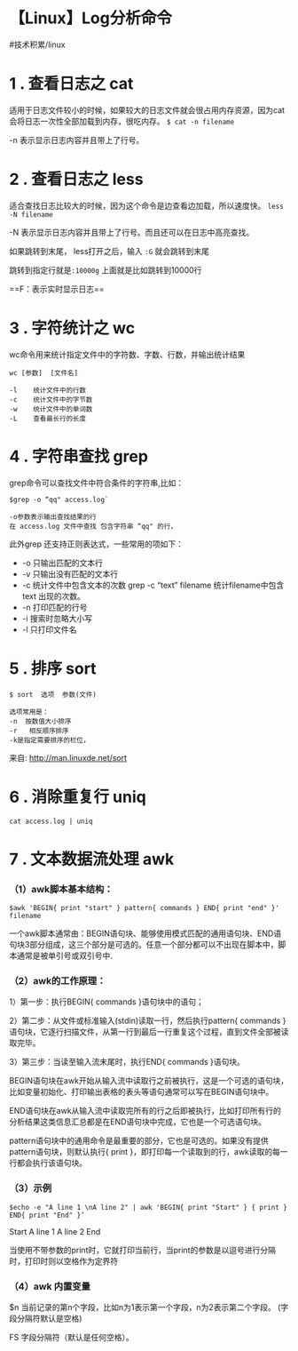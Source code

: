 # 【Linux】Log分析命令
#技术积累/linux

# 1 . 查看日志之 cat
适用于日志文件较小的时候，如果较大的日志文件就会很占用内存资源，因为cat会将日志一次性全部加载到内存，很吃内存。
`$ cat -n filename`

-n 表示显示日志内容并且带上了行号。

# 2 . 查看日志之 less

适合查找日志比较大的时候，因为这个命令是边查看边加载，所以速度快。
`less -N filename`

-N  表示显示日志内容并且带上了行号。而且还可以在日志中高亮查找。

如果跳转到末尾， less打开之后，输入 `:G` 就会跳转到末尾

跳转到指定行就是`:10000g` 上面就是比如跳转到10000行

==F：表示实时显示日志==

# 3 . 字符统计之 wc

wc命令用来统计指定文件中的字符数、字数、行数，并输出统计结果
```
wc [参数]  [文件名]

-l    统计文件中的行数
-c    统计文件中的字节数
-w    统计文件中的单词数
-L    查看最长行的长度
```

# 4 . 字符串查找 grep
grep命令可以查找文件中符合条件的字符串,比如：
``` 
$grep -o “qq" access.log`

-o参数表示输出查找结果的行
在 access.log 文件中查找 包含字符串 “qq" 的行， 
```

此外grep 还支持正则表达式，一些常用的项如下：

*  -o 只输出匹配的文本行
*  -v 只输出没有匹配的文本行
*  -c 统计文件中包含文本的次数
  grep -c “text” filename   统计filename中包含 text 出现的次数。
*  -n 打印匹配的行号
*  -i  搜索时忽略大小写
*  -l  只打印文件名

# 5 . 排序 sort
```
$ sort  选项  参数(文件)

选项常用是： 
-n  按数值大小排序
-r   相反顺序排序
-k是指定需要排序的栏位，
```
来自: http://man.linuxde.net/sort

# 6 . 消除重复行 uniq
`cat access.log | uniq`

# 7 . 文本数据流处理 awk
### （1）awk脚本基本结构：

`$awk 'BEGIN{ print "start" } pattern{ commands } END{ print "end" }' filename`

一个awk脚本通常由：BEGIN语句块、能够使用模式匹配的通用语句块、END语句块3部分组成，这三个部分是可选的。任意一个部分都可以不出现在脚本中，脚本通常是被单引号或双引号中.

### （2）awk的工作原理：

1）第一步：执行BEGIN{ commands }语句块中的语句；

2）第二步：从文件或标准输入(stdin)读取一行，然后执行pattern{ commands }语句块，它逐行扫描文件，从第一行到最后一行重复这个过程，直到文件全部被读取完毕。 

3）第三步：当读至输入流末尾时，执行END{ commands }语句块。

BEGIN语句块在awk开始从输入流中读取行之前被执行，这是一个可选的语句块，比如变量初始化、打印输出表格的表头等语句通常可以写在BEGIN语句块中。 

END语句块在awk从输入流中读取完所有的行之后即被执行，比如打印所有行的分析结果这类信息汇总都是在END语句块中完成，它也是一个可选语句块。 

pattern语句块中的通用命令是最重要的部分，它也是可选的。如果没有提供pattern语句块，则默认执行{ print }，即打印每一个读取到的行，awk读取的每一行都会执行该语句块。

### （3）示例
`$echo -e "A line 1 \nA line 2" | awk 'BEGIN{ print "Start" } { print } END{ print "End" }’ `

Start 
A line 1 
A line 2 
End

当使用不带参数的print时，它就打印当前行，当print的参数是以逗号进行分隔时，打印时则以空格作为定界符

### （4）awk 内置变量
$n 当前记录的第n个字段，比如n为1表示第一个字段，n为2表示第二个字段。 (字段分隔符默认是空格)

FS 字段分隔符（默认是任何空格）。






